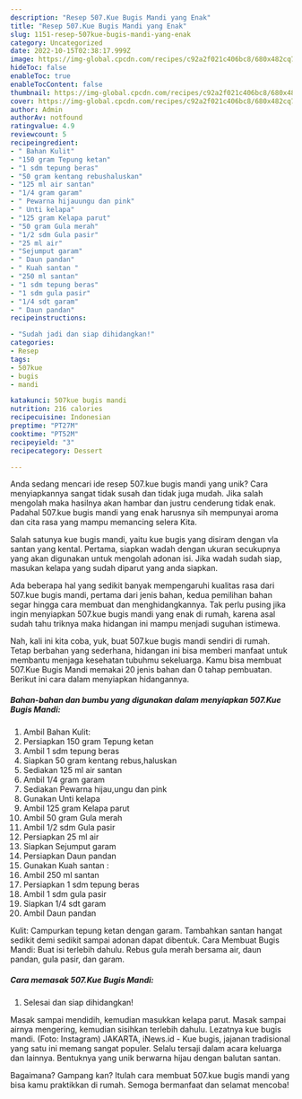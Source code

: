 ```yaml
---
description: "Resep 507.Kue Bugis Mandi yang Enak"
title: "Resep 507.Kue Bugis Mandi yang Enak"
slug: 1151-resep-507kue-bugis-mandi-yang-enak
category: Uncategorized
date: 2022-10-15T02:38:17.999Z
image: https://img-global.cpcdn.com/recipes/c92a2f021c406bc8/680x482cq70/507kue-bugis-mandi-foto-resep-utama.jpg
hideToc: false
enableToc: true
enableTocContent: false
thumbnail: https://img-global.cpcdn.com/recipes/c92a2f021c406bc8/680x482cq70/507kue-bugis-mandi-foto-resep-utama.jpg
cover: https://img-global.cpcdn.com/recipes/c92a2f021c406bc8/680x482cq70/507kue-bugis-mandi-foto-resep-utama.jpg
author: Admin
authorAv: notfound
ratingvalue: 4.9
reviewcount: 5
recipeingredient:
- " Bahan Kulit"
- "150 gram Tepung ketan"
- "1 sdm tepung beras"
- "50 gram kentang rebushaluskan"
- "125 ml air santan"
- "1/4 gram garam"
- " Pewarna hijauungu dan pink"
- " Unti kelapa"
- "125 gram Kelapa parut"
- "50 gram Gula merah"
- "1/2 sdm Gula pasir"
- "25 ml air"
- "Sejumput garam"
- " Daun pandan"
- " Kuah santan "
- "250 ml santan"
- "1 sdm tepung beras"
- "1 sdm gula pasir"
- "1/4 sdt garam"
- " Daun pandan"
recipeinstructions:

- "Sudah jadi dan siap dihidangkan!"
categories:
- Resep
tags:
- 507kue
- bugis
- mandi

katakunci: 507kue bugis mandi 
nutrition: 216 calories
recipecuisine: Indonesian
preptime: "PT27M"
cooktime: "PT52M"
recipeyield: "3"
recipecategory: Dessert

---
```





Anda sedang mencari ide resep 507.kue bugis mandi yang unik? Cara menyiapkannya sangat tidak susah dan tidak juga mudah. Jika salah mengolah maka hasilnya akan hambar dan justru cenderung tidak enak. Padahal 507.kue bugis mandi yang enak harusnya sih mempunyai aroma dan cita rasa yang mampu memancing selera Kita.





Salah satunya kue bugis mandi, yaitu kue bugis yang disiram dengan vla santan yang kental. Pertama, siapkan wadah dengan ukuran secukupnya yang akan digunakan untuk mengolah adonan isi. Jika wadah sudah siap, masukan kelapa yang sudah diparut yang anda siapkan.

Ada beberapa hal yang sedikit banyak mempengaruhi kualitas rasa dari 507.kue bugis mandi, pertama dari jenis bahan, kedua pemilihan bahan segar hingga cara membuat dan menghidangkannya. Tak perlu pusing jika ingin menyiapkan 507.kue bugis mandi yang enak di rumah, karena asal sudah tahu triknya maka hidangan ini mampu menjadi suguhan istimewa.






Nah, kali ini kita coba, yuk, buat 507.kue bugis mandi sendiri di rumah. Tetap berbahan yang sederhana, hidangan ini bisa memberi manfaat untuk membantu menjaga kesehatan tubuhmu sekeluarga. Kamu bisa membuat 507.Kue Bugis Mandi memakai 20 jenis bahan dan 0 tahap pembuatan. Berikut ini cara dalam menyiapkan hidangannya.

<!--inarticleads1-->

##### Bahan-bahan dan bumbu yang digunakan dalam menyiapkan 507.Kue Bugis Mandi:

1. Ambil  Bahan Kulit:
1. Persiapkan 150 gram Tepung ketan
1. Ambil 1 sdm tepung beras
1. Siapkan 50 gram kentang rebus,haluskan
1. Sediakan 125 ml air santan
1. Ambil 1/4 gram garam
1. Sediakan  Pewarna hijau,ungu dan pink
1. Gunakan  Unti kelapa
1. Ambil 125 gram Kelapa parut
1. Ambil 50 gram Gula merah
1. Ambil 1/2 sdm Gula pasir
1. Persiapkan 25 ml air
1. Siapkan Sejumput garam
1. Persiapkan  Daun pandan
1. Gunakan  Kuah santan :
1. Ambil 250 ml santan
1. Persiapkan 1 sdm tepung beras
1. Ambil 1 sdm gula pasir
1. Siapkan 1/4 sdt garam
1. Ambil  Daun pandan


Kulit: Campurkan tepung ketan dengan garam. Tambahkan santan hangat sedikit demi sedikit sampai adonan dapat dibentuk. Cara Membuat Bugis Mandi: Buat isi terlebih dahulu. Rebus gula merah bersama air, daun pandan, gula pasir, dan garam. 

<!--inarticleads2-->

##### Cara memasak 507.Kue Bugis Mandi:


1. Selesai dan siap dihidangkan!

Masak sampai mendidih, kemudian masukkan kelapa parut. Masak sampai airnya mengering, kemudian sisihkan terlebih dahulu. Lezatnya kue bugis mandi. (Foto: Instagram) JAKARTA, iNews.id - Kue bugis, jajanan tradisional yang satu ini memang sangat populer. Selalu tersaji dalam acara keluarga dan lainnya. Bentuknya yang unik berwarna hijau dengan balutan santan. 

Bagaimana? Gampang kan? Itulah cara membuat 507.kue bugis mandi yang bisa kamu praktikkan di rumah. Semoga bermanfaat dan selamat mencoba!

